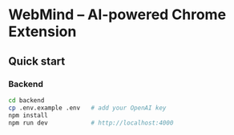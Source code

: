 # WebMind – AI-powered Chrome Extension

## Quick start

### Backend

```bash
cd backend
cp .env.example .env   # add your OpenAI key
npm install
npm run dev            # http://localhost:4000
```
